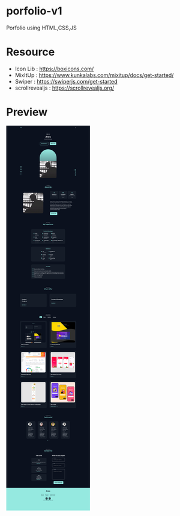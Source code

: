 # porfolio-v1
Porfolio using HTML,CSS,JS

# Resource
  - Icon Lib        : https://boxicons.com/
  - MixItUp         : https://www.kunkalabs.com/mixitup/docs/get-started/
  - Swiper          : https://swiperjs.com/get-started
  - scrollrevealjs  : https://scrollrevealjs.org/

# Preview
![Card details](https://github.com/phutran1210dev/porfolio-v1/blob/master/assets/img/portforlio.png)